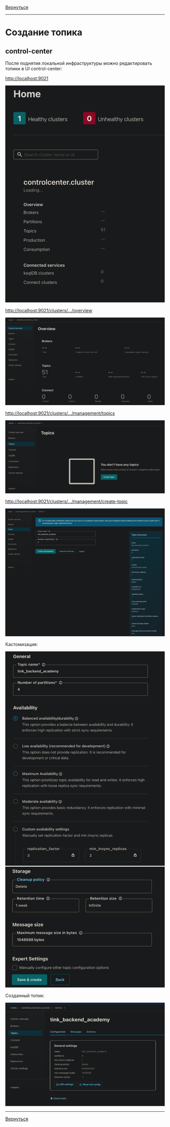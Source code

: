 [Вернуться][main]

---

# Создание топика

## control-center

После поднятия локальной инфраструктуры можно редактировать топики в UI control-center:

[http://localhost:9021](http://localhost:9021)

![](../img/topics/img.png)

[http://localhost:9021/clusters/.../overview](http://localhost:9021/clusters/.../overview)

![](../img/topics/img_1.png)

[http://localhost:9021/clusters/.../management/topics](http://localhost:9021/clusters/.../management/topics)

![](../img/topics/img_2.png)

[http://localhost:9021/clusters/.../management/create-topic](http://localhost:9021/clusters/.../management/create-topic)

![](../img/topics/img_3.png)

Кастомизация:

![](../img/topics/img_4.png)
![](../img/topics/img_5.png)

Созданный топик:

![](../img/topics/img_6.png)


---

[Вернуться][main]


[main]: ../../README.md "содержание"

